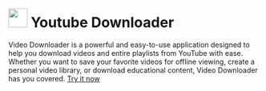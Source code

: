 #  <img src="https://github.com/user-attachments/assets/9b47385d-6c97-4627-b7c1-7d34dcd1afce" width=38 /> Youtube Downloader 


Video Downloader is a powerful and easy-to-use application designed to help you download videos and entire playlists from YouTube with ease. Whether you want to save your favorite videos for offline viewing, create a personal video library, or download educational content, Video Downloader has you covered. [Try it now](https://github.com/Hossam-H22/Youtube_Downloader/releases/tag/youtube_downloader)















<!-- ![youtube-dl](https://github.com/user-attachments/assets/9b47385d-6c97-4627-b7c1-7d34dcd1afce) -->

